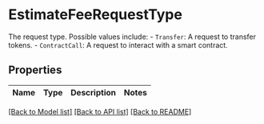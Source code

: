 # EstimateFeeRequestType

The request type. Possible values include:   - `Transfer`: A request to transfer tokens.   - `ContractCall`: A request to interact with a smart contract. 

## Properties

Name | Type | Description | Notes
------------ | ------------- | ------------- | -------------

[[Back to Model list]](../README.md#documentation-for-models) [[Back to API list]](../README.md#documentation-for-api-endpoints) [[Back to README]](../README.md)


